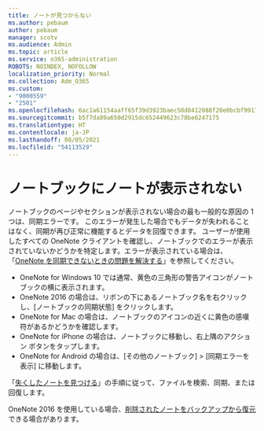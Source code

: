 ```yaml
---
title: ノートが見つからない
ms.author: pebaum
author: pebaum
manager: scotv
ms.audience: Admin
ms.topic: article
ms.service: o365-administration
ROBOTS: NOINDEX, NOFOLLOW
localization_priority: Normal
ms.collection: Adm_O365
ms.custom:
- "9000559"
- "2501"
ms.openlocfilehash: 6ac1a61154aaff65f39d3923baec50d8412088f20e0bcbf991724bb6fa469d62
ms.sourcegitcommit: b5f7da89a650d2915dc652449623c78be6247175
ms.translationtype: HT
ms.contentlocale: ja-JP
ms.lasthandoff: 08/05/2021
ms.locfileid: "54113529"
---
```

# <a name="missing-notes-in-notebook"></a>ノートブックにノートが表示されない

ノートブックのページやセクションが表示されない場合の最も一般的な原因の 1 つは、同期エラーです。 このエラーが発生した場合でもデータが失われることはなく、同期が再び正常に機能するとデータを回復できます。 ユーザーが使用したすべての OneNote クライアントを確認し、ノートブックでのエラーが表示されていないかどうかを特定します。エラーが表示されている場合は、「[OneNote を同期できないときの問題を解決する](https://support.office.com/article/299495ef-66d1-448f-90c1-b785a6968d45)」を参照してください。

- OneNote for Windows 10 では通常、黄色の三角形の警告アイコンがノートブックの横に表示されます。
- OneNote 2016 の場合は、リボンの下にあるノートブック名を右クリックし、[ノートブックの同期状態] をクリックします。
- OneNote for Mac の場合は、ノートブックのアイコンの近くに黄色の感嘆符があるかどうかを確認します。
- OneNote for iPhone の場合は、ノートブックに移動し、右上隅のアクション ボタンをタップします。
- OneNote for Android の場合は、[その他のノートブック] > [同期エラーを表示] に移動します。

「[失くしたノートを見つける](https://support.office.com/article/32cb2bd7-afe7-44d2-a711-398a88421287)」の手順に従って、ファイルを検索、同期、または回復します。

OneNote 2016 を使用している場合、[削除されたノートをバックアップから復元](https://support.office.com/article/32ed1036-74fd-4c21-bc28-033a486e6b14)できる場合があります。